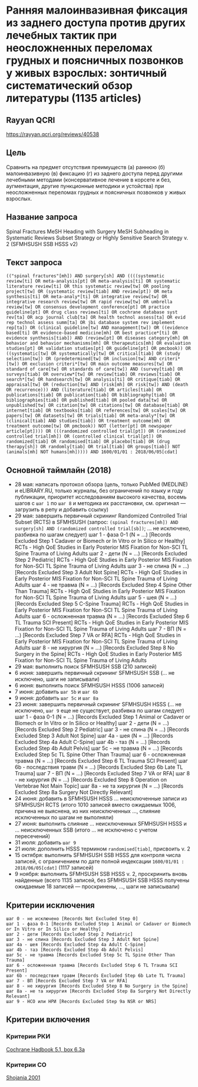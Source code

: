 # Ранняя малоинвазивная фиксация из заднего доступа против других лечебных тактик при неосложненных переломах грудных и поясничных позвонков у живых взрослых: зонтичный систематический обзор литературы (1135 articles)

## Rayyan QCRI
https://rayyan.qcri.org/reviews/40538

## Цель
Сравнить на предмет отсутствия преимуществ (а) раннюю (б) малоинвазивную (в) фиксацию (г) из заднего доступа перед другими лечебными методами (консервативное лечение в корсете и без, аугментация, другие пункционные методики и устойства) при неосложненных переломах грудных и поясничных позвонков у живых взрослых.

## Название запроса
Spinal Fractures MeSH Heading with Surgery MeSH Subheading in Systematic Reviews Subset Strategy or Highly Sensitive Search Strategy v. 2 (SFMHSUSH SSB HSSS v2)

## Текст запроса
`(("spinal fractures"[mh]) AND surgery[sh] AND ((((systematic review[ti] OR meta-analysis[pt] OR meta-analysis[ti] OR systematic literature review[ti] OR this systematic review[tw] OR pooling project[tw] OR (systematic review[tiab] AND review[pt]) OR meta synthesis[ti] OR meta-analy*[ti] OR integrative review[tw] OR integrative research review[tw] OR rapid review[tw] OR umbrella review[tw] OR consensus development conference[pt] OR practice guideline[pt] OR drug class reviews[ti] OR cochrane database syst rev[ta] OR acp journal club[ta] OR health technol assess[ta] OR evid rep technol assess summ[ta] OR jbi database system rev implement rep[ta]) OR (clinical guideline[tw] AND management[tw]) OR ((evidence based[ti] OR evidence-based medicine[mh] OR best practice*[ti] OR evidence synthesis[tiab]) AND (review[pt] OR diseases category[mh] OR behavior and behavior mechanisms[mh] OR therapeutics[mh] OR evaluation studies[pt] OR validation studies[pt] OR guideline[pt] OR pmcbook)) OR ((systematic[tw] OR systematically[tw] OR critical[tiab] OR (study selection[tw]) OR (predetermined[tw] OR inclusion[tw] AND criteri*[tw]) OR exclusion criteri*[tw] OR main outcome measures[tw] OR standard of care[tw] OR standards of care[tw]) AND (survey[tiab] OR surveys[tiab] OR overview*[tw] OR review[tiab] OR reviews[tiab] OR search*[tw] OR handsearch[tw] OR analysis[ti] OR critique[tiab] OR appraisal[tw] OR (reduction[tw] AND (risk[mh] OR risk[tw]) AND (death OR recurrence))) AND (literature[tiab] OR articles[tiab] OR publications[tiab] OR publication[tiab] OR bibliography[tiab] OR bibliographies[tiab] OR published[tiab] OR pooled data[tw] OR unpublished[tw] OR citation[tw] OR citations[tw] OR database[tiab] OR internet[tiab] OR textbooks[tiab] OR references[tw] OR scales[tw] OR papers[tw] OR datasets[tw] OR trials[tiab] OR meta-analy*[tw] OR (clinical[tiab] AND studies[tiab]) OR treatment outcome[mh] OR treatment outcome[tw] OR pmcbook)) NOT (letter[pt] OR newspaper article[pt]))) OR (((randomized controlled trial[pt]) OR (randomized controlled trial[mh]) OR (controlled clinical trial[pt]) OR randomized[tiab] OR randomised[tiab] OR placebo[tiab] OR (drug therapy[sh]) OR randomly[tiab] OR trial[tiab] OR groups[tiab]) NOT (animals[mh] NOT humans[mh])))) AND 1600/01/01 : 2018/06/05[cdat]`

## Основной таймлайн (2018)
* 28 мая: написать протокол обзора (цель, только PubMed (MEDLINE) и eLIBRARY.RU, только журналы, без ограничений по языку и году публикации, приоритет исследованиям высокого качества, восемь шагов с `шаг 1` по `шаг 8` и методика их расстановки, см. оригинал — загрузить в репу и добавить ссылку)
* 29 мая: завершить первичный скрининг Randomized Controlled Trial Subset (RCTS) в SFMHSUSH (запрос: `(spinal fractures[mh]) AND surgery[sh] AND (randomized controlled trial[sb])`; … не исключено, разбивка по шагам следует)
    шаг 1 - фаза 0-1 (N = …) [Records Excluded Step 1 Cadaver or Biomech or In Vitro or In Silico or Healthy] RCTs - High QoE Studies in Early Posterior MIS Fixation for Non-SCI TL Spine Trauma of Living Adults
шаг 2 - дети (N = …) [Records Excluded Step 2 Pediatric] RCTs - High QoE Studies in Early Posterior MIS Fixation for Non-SCI TL Spine Trauma of Living Adults
шаг 3 - не спина (N = …) [Records Excluded Step 3 Adult Not Spine] RCTs - High QoE Studies in Early Posterior MIS Fixation for Non-SCI TL Spine Trauma of Living Adults
шаг 4 - не травма (N = …) [Records Excluded Step 4 Spine Other Than Trauma] RCTs - High QoE Studies in Early Posterior MIS Fixation for Non-SCI TL Spine Trauma of Living Adults
шаг 5 - шея (N = …) [Records Excluded Step 5 C-Spine Trauma] RCTs - High QoE Studies in Early Posterior MIS Fixation for Non-SCI TL Spine Trauma of Living Adults
шаг 6 - осложненная травма (N = …) [Records Excluded Step 6 TL Trauma SCI Present] RCTs - High QoE Studies in Early Posterior MIS Fixation for Non-SCI TL Spine Trauma of Living Adults
шаг 7 - ВП (N = …) [Records Excluded Step 7 VA or RFA] RCTs - High QoE Studies in Early Posterior MIS Fixation for Non-SCI TL Spine Trauma of Living Adults
шаг 8 - не хирургия (N = …) [Records Excluded Step 8 No Surgery in the Spine] RCTs - High QoE Studies in Early Posterior MIS Fixation for Non-SCI TL Spine Trauma of Living Adults
* 29 мая: выполнить поиск SFMHSUSH SSB (210 записей)
* 6 июня: завершить первичный скрининг SFMHSUSH SSB (… не исключено, шаги не записывали)
* 6 июня: выполнить поиск SFMHSUSH HSSS (1006 записей)
* 7 июня: добавить `шаг 5b` и `шаг 6b`
* 9 июня: добавить `шаг 5c` и `шаг 8a`
* 23 июня: завершить первичный скрининг SFMHSUSH HSSS (… не исключено, `шаг 9` еще не существует, разбивка по шагам следует)
шаг 1 - фаза 0-1 (N = …) [Records Excluded Step 1 Animal or Cadaver or Biomech or In Vitro or In Silico or Healthy]
шаг 2 - дети (N = …) [Records Excluded Step 2 Pediatric]
шаг 3 - не спина (N = …) [Records Excluded Step 3 Adult Not Spine]
шаг 4a - шея (N = …) [Records Excluded Step 4a Adult C-Spine]
шаг 4b - таз (N = …) [Records Excluded Step 4b Adult Pelvis]
шаг 5c - не травма (N = …) [Records Excluded Step 5c TL Spine Other Than Trauma]
шаг 6 - осложненная травма (N = …) [Records Excluded Step 6 TL Trauma SCI Present]
шаг 6b - последствия травм (N = …) [Records Excluded Step 6b Late TL Trauma]
шаг 7 - ВП (N = …) [Records Excluded Step 7 VA or RFA]
шаг 8 - не хирургия (N = …) [Records Excluded Step 8 Operation on Vertebrae Not Main Topic]
шаг 8a - не та хирургия (N = …) [Records Excluded Step 8a Surgery Not Directly Relevant]
* 24 июня: добавить в SFMHSUSH HSSS … неисключенные записи из SFMHSUSH RCTS (итого 1010 записей вместо ожидаемых 1006, причина не выяснена, из них неисключенных …, слияние исключенных по шагам не выполняли)
* 27 июня: выполнить слияние … неисключенных SFMHSUSH HSSS и … неисключенных SSB (итого … не исключено с учетом пересечений)
* 31 июля: добавить `шаг 9`
* 21 июля: дополнить HSSS термином `randomised[tiab]`, присвоить v. 2
* 15 октября: выполнить SFMHSUSH SSB HSSS для контроля числа записей, с ограничением по дате полной индексации `1600/01/01 : 2018/06/05[cdat]` (1117 записей)
* 9 ноября: выполнить SFMHSUSH SSB HSSS v. 2, проскринить вновь найденные (всего 1135 записей, без SFMHSUSH SSB HSSS получены ожидаемые 18 записей — проскринены, …, шаги не записывали)

## Критерии исключения
    шаг 0 - не исключено [Records Not Excluded Step 0]
    шаг 1 - фаза 0-1 [Records Excluded Step 1 Animal or Cadaver or Biomech or In Vitro or In Silico or Healthy]
    шаг 2 - дети [Records Excluded Step 2 Pediatric]
    шаг 3 - не спина [Records Excluded Step 3 Adult Not Spine]
    шаг 4a - шея [Records Excluded Step 4a Adult C-Spine]
    шаг 4b - таз [Records Excluded Step 4b Adult Pelvis]
    шаг 5c - не травма [Records Excluded Step 5c TL Spine Other Than Trauma]
    шаг 6 - осложненная травма [Records Excluded Step 6 TL Trauma SCI Present]
    шаг 6b - последствия травм [Records Excluded Step 6b Late TL Trauma]
    шаг 7 - ВП [Records Excluded Step 7 VA or RFA]
    шаг 8 - не хирургия [Records Excluded Step 8 No Surgery in the Spine]
    шаг 8a - не та хирургия [Records Excluded Step 8a Surgery Not Directly Relevant]
    шаг 9 - НСО или НРИ [Records Excluded Step 9a NSR or NRS] 

## Критерии включения
### Критерии РКИ
[Cochrane Hadbook 5.1, box 6.3a](https://handbook-5-1.cochrane.org/chapter_6/box_6_3_a_cochrane_definitions_and_criteria_for_randomized.htm)

### Критерии СО
[Shojania 2001](https://pubmed.gov/11525102)
